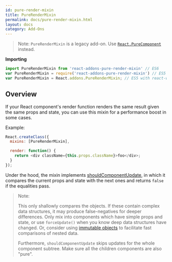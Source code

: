 ```yaml
---
id: pure-render-mixin
title: PureRenderMixin
permalink: docs/pure-render-mixin.html
layout: docs
category: Add-Ons
---
```


> Note:
> `PureRenderMixin` is a legacy add-on. Use [`React.PureComponent`](/react/docs/react-api.html#react.purecomponent) instead.

**Importing**

```javascript
import PureRenderMixin from 'react-addons-pure-render-mixin' // ES6
var PureRenderMixin = require('react-addons-pure-render-mixin') // ES5 with npm
var PureRenderMixin = React.addons.PureRenderMixin; // ES5 with react-with-addons.js
```

## Overview

If your React component's render function renders the same result given the same props and state, you can use this mixin for a performance boost in some cases.

Example:

```js
React.createClass({
  mixins: [PureRenderMixin],

  render: function() {
    return <div className={this.props.className}>foo</div>;
  }
});
```

Under the hood, the mixin implements [shouldComponentUpdate](/react/docs/component-specs.html#updating-shouldcomponentupdate), in which it compares the current props and state with the next ones and returns `false` if the equalities pass.

> Note:
>
> This only shallowly compares the objects. If these contain complex data structures, it may produce false-negatives for deeper differences. Only mix into components which have simple props and state, or use `forceUpdate()` when you know deep data structures have changed. Or, consider using [immutable objects](https://facebook.github.io/immutable-js/) to facilitate fast comparisons of nested data.
>
> Furthermore, `shouldComponentUpdate` skips updates for the whole component subtree. Make sure all the children components are also "pure".
